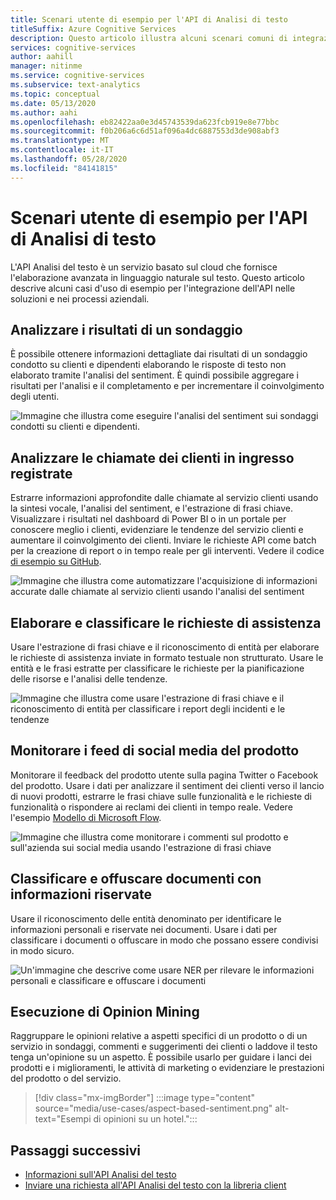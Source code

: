 ```yaml
---
title: Scenari utente di esempio per l'API di Analisi di testo
titleSuffix: Azure Cognitive Services
description: Questo articolo illustra alcuni scenari comuni di integrazione dell'API Analisi del testo nei servizi e nei processi.
services: cognitive-services
author: aahill
manager: nitinme
ms.service: cognitive-services
ms.subservice: text-analytics
ms.topic: conceptual
ms.date: 05/13/2020
ms.author: aahi
ms.openlocfilehash: eb82422aa0e3d45743539da623fcb919e8e77bbc
ms.sourcegitcommit: f0b206a6c6d51af096a4dc6887553d3de908abf3
ms.translationtype: MT
ms.contentlocale: it-IT
ms.lasthandoff: 05/28/2020
ms.locfileid: "84141815"
---
```

# <a name="example-user-scenarios-for-the-text-analytics-api"></a>Scenari utente di esempio per l'API di Analisi di testo

L'API Analisi del testo è un servizio basato sul cloud che fornisce l'elaborazione avanzata in linguaggio naturale sul testo. Questo articolo descrive alcuni casi d'uso di esempio per l'integrazione dell'API nelle soluzioni e nei processi aziendali. 

## <a name="analyze-survey-results"></a>Analizzare i risultati di un sondaggio

È possibile ottenere informazioni dettagliate dai risultati di un sondaggio condotto su clienti e dipendenti elaborando le risposte di testo non elaborato tramite l'analisi del sentiment. È quindi possibile aggregare i risultati per l'analisi e il completamento e per incrementare il coinvolgimento degli utenti.

![Immagine che illustra come eseguire l'analisi del sentiment sui sondaggi condotti su clienti e dipendenti.](media/use-cases/survey-results.svg)

## <a name="analyze-recorded-inbound-customer-calls"></a>Analizzare le chiamate dei clienti in ingresso registrate

Estrarre informazioni approfondite dalle chiamate al servizio clienti usando la sintesi vocale, l'analisi del sentiment, e l'estrazione di frasi chiave. Visualizzare i risultati nel dashboard di Power BI o in un portale per conoscere meglio i clienti, evidenziare le tendenze del servizio clienti e aumentare il coinvolgimento dei clienti. Inviare le richieste API come batch per la creazione di report o in tempo reale per gli interventi. Vedere il codice [di esempio su GitHub](https://github.com/rlagh2/callcenteranalytics).

![Immagine che illustra come automatizzare l'acquisizione di informazioni accurate dalle chiamate al servizio clienti usando l'analisi del sentiment](media/use-cases/azure-inbound.svg)

## <a name="process-and-categorize-support-incidents"></a>Elaborare e classificare le richieste di assistenza

Usare l'estrazione di frasi chiave e il riconoscimento di entità per elaborare le richieste di assistenza inviate in formato testuale non strutturato. Usare le entità e le frasi estratte per classificare le richieste per la pianificazione delle risorse e l'analisi delle tendenze.

![Immagine che illustra come usare l'estrazione di frasi chiave e il riconoscimento di entità per classificare i report degli incidenti e le tendenze](media/use-cases/support-incidents.svg)

## <a name="monitor-your-products-social-media-feeds"></a>Monitorare i feed di social media del prodotto

Monitorare il feedback del prodotto utente sulla pagina Twitter o Facebook del prodotto. Usare i dati per analizzare il sentiment dei clienti verso il lancio di nuovi prodotti, estrarre le frasi chiave sulle funzionalità e le richieste di funzionalità o rispondere ai reclami dei clienti in tempo reale. Vedere l'esempio [Modello di Microsoft Flow](https://flow.microsoft.com/galleries/public/templates/2680d2227d074c4d901e36c66e68f6f9/run-sentiment-analysis-on-tweets-and-push-results-to-a-power-bi-dataset/).

![Immagine che illustra come monitorare i commenti sul prodotto e sull'azienda sui social media usando l'estrazione di frasi chiave](media/use-cases/social-feed.svg)

## <a name="classify-and-redact-documents-that-have-sensitive-information"></a>Classificare e offuscare documenti con informazioni riservate

Usare il riconoscimento delle entità denominato per identificare le informazioni personali e riservate nei documenti. Usare i dati per classificare i documenti o offuscare in modo che possano essere condivisi in modo sicuro.

![Un'immagine che descrive come usare NER per rilevare le informazioni personali e classificare e offuscare i documenti](media/use-cases/sensitive-docs.jpg)

## <a name="perform-opinion-mining"></a>Esecuzione di Opinion Mining

Raggruppare le opinioni relative a aspetti specifici di un prodotto o di un servizio in sondaggi, commenti e suggerimenti dei clienti o laddove il testo tenga un'opinione su un aspetto. È possibile usarlo per guidare i lanci dei prodotti e i miglioramenti, le attività di marketing o evidenziare le prestazioni del prodotto o del servizio. 

> [!div class="mx-imgBorder"] 
> :::image type="content" source="media/use-cases/aspect-based-sentiment.png" alt-text="Esempi di opinioni su un hotel.":::

## <a name="next-steps"></a>Passaggi successivi

* [Informazioni sull'API Analisi del testo](overview.md)
* [Inviare una richiesta all'API Analisi del testo con la libreria client](quickstarts/text-analytics-sdk.md)
